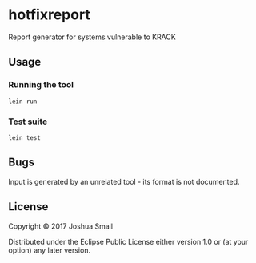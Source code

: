 # hotfixreport

Report generator for systems vulnerable to KRACK

## Usage

### Running the tool

    lein run

### Test suite

    lein test

## Bugs

Input is generated by an unrelated tool - its format is not documented.

## License

Copyright © 2017 Joshua Small


Distributed under the Eclipse Public License either version 1.0 or (at
your option) any later version.
